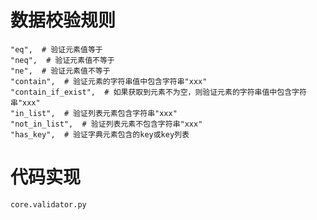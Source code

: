 # 数据校验规则
    "eq",  # 验证元素值等于
    "neq",  # 验证元素值不等于
    "ne",  # 验证元素值不等于
    "contain",  # 验证元素的字符串值中包含字符串"xxx"
    "contain_if_exist",  # 如果获取到元素不为空，则验证元素的字符串值中包含字符串"xxx"
    "in_list",  # 验证列表元素包含字符串"xxx"
    "not_in_list",  # 验证列表元素不包含字符串"xxx"
    "has_key",  # 验证字典元素包含的key或key列表

# 代码实现
    core.validator.py